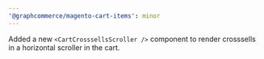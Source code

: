 ```yaml
---
'@graphcommerce/magento-cart-items': minor
---
```


Added a new `<CartCrosssellsScroller />` component to render crosssells in a horizontal scroller in the cart.
